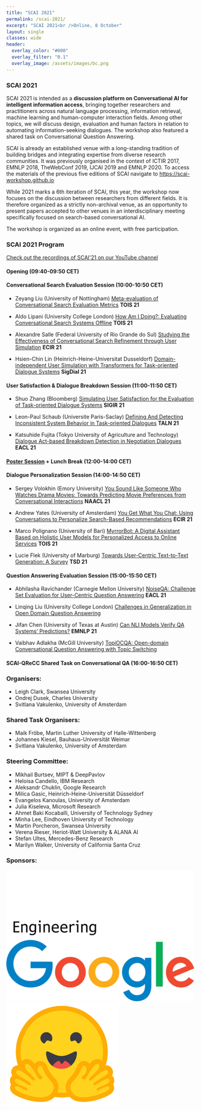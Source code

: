 ```yaml
---
title: "SCAI 2021"
permalink: /scai-2021/
excerpt: "SCAI 2021<br />Online, 8 October"
layout: single
classes: wide
header:
  overlay_color: "#000"
  overlay_filter: "0.1"
  overlay_image: /assets/images/bc.png
---
```


### SCAI 2021


SCAI 2021 is intended as a **discussion platform on Conversational AI for intelligent information access**, bringing together researchers and practitioners across natural language processing, information retrieval, machine learning and human-computer interaction fields. Among other topics, we will discuss design, evaluation and human factors in relation to automating information-seeking dialogues. The workshop also featured a shared task on Conversational Question Answering.

SCAI is already an established venue with a long-standing tradition of building bridges and integrating expertise from diverse research communities. It was previously organised in the context of ICTIR 2017, EMNLP 2018, TheWebConf 2019, IJCAI 2019 and EMNLP 2020. To access the materials of the previous five editions of SCAI navigate to <https://scai-workshop.github.io>

While 2021 marks a 6th iteration of SCAI, this year, the workshop now focuses on the discussion between researchers from different fields. It is therefore organized as a strictly non-archival venue, as an opportunity to present papers accepted to other venues in an interdisciplinary meeting specifically focused on search-based conversational AI.

The workshop is organized as an online event, with free participation.

### SCAI 2021 Program

<a href="https://www.youtube.com/playlist?list=PLo1zgVC8zqnwjHnRM06MPjFwO20T9cjbj">Check out the recordings of SCAI'21 on our YouTube channel</a>

#### Opening (09:40-09:50 CET)


#### Conversational Search Evaluation Session (10:00-10:50 CET)

* Zeyang Liu (University of Nottingham)   <a href="https://arxiv.org/pdf/2104.13453.pdf">Meta-evaluation of Conversational Search Evaluation Metrics</a>   <b>TOIS 21</b>

* Aldo Lipani (University College London)   <a href="https://discovery.ucl.ac.uk/id/eprint/10125575/1/How_Am_I_Doing-Evaluating_Conversational_Search_Systems_Offline.pdf">How Am I Doing?: Evaluating Conversational Search Systems Offline</a>   <b>TOIS 21</b>

* Alexandre Salle (Federal University of Rio Grande do Sul)   <a href="https://scholar.harvard.edu/files/malmasi/files/salleetal-ecir2021-cosearcher.pdf">Studying the Effectiveness of Conversational Search Refinement through User Simulation</a>   <b>ECIR 21</b>

* Hsien-Chin Lin (Heinrich-Heine-Universitat Dusseldorf)   <a href="https://aclanthology.org/2021.sigdial-1.47.pdf">Domain-independent User Simulation with Transformers for Task-oriented Dialogue Systems</a>   <b>SigDial 21</b>


#### User Satisfaction & Dialogue Breakdown Session (11:00-11:50 CET)

* Shuo Zhang (Bloomberg)   <a href="https://arxiv.org/pdf/2105.03748.pdf">Simulating User Satisfaction for the Evaluation of Task-oriented Dialogue Systems</a>   <b>SIGIR 21</b>

* Leon-Paul Schaub (Universite Paris-Saclay)   <a href="https://hal.archives-ouvertes.fr/hal-03265892/document">Defining And Detecting Inconsistent System Behavior in Task-oriented Dialogues</a>   <b>TALN 21</b>

* Katsuhide Fujita (Tokyo University of Agriculture and Technology)   <a href="https://aclanthology.org/2021.eacl-main.63.pdf">Dialogue Act-based Breakdown Detection in Negotiation Dialogues</a>   <b>EACL 21</b>


#### <a href="https://github.com/scai-conf/scai-conf.github.io/tree/main/posters">Poster Session</a> + Lunch Break (12:00-14:00 CET)


#### Dialogue Personalization Session (14:00-14:50 CET)

* Sergey Volokhin (Emory University)   <a href="https://aclanthology.org/2021.naacl-main.246.pdf">You Sound Like Someone Who Watches Drama Movies: Towards Predicting Movie Preferences from Conversational Interactions</a>   <b>NAACL 21</b>

* Andrew Yates (University of Amsterdam)   <a href="https://arxiv.org/pdf/2109.04716.pdf">You Get What You Chat: Using Conversations to Personalize Search-Based Recommendations</a>   <b>ECIR 21</b>

* Marco Polignano (University of Bari)   <a href="https://dl.acm.org/doi/fullHtml/10.1145/3447679">MyrrorBot: A Digital Assistant Based on Holistic User Models for Personalized Access to Online Services</a>   <b>TOIS 21</b>

* Lucie Flek (University of Marburg)   <a href="https://link.springer.com/content/pdf/10.1007%2F978-3-030-83527-9_1.pdf">Towards User-Centric Text-to-Text Generation: A Survey</a>   <b>TSD 21</b>


#### Question Answering Evaluation Session (15:00-15:50 CET)

* Abhilasha Ravichander (Carnegie Mellon University)   <a href="https://arxiv.org/pdf/2102.08345.pdf">NoiseQA: Challenge Set Evaluation for User-Centric Question Answering</a>   <b>EACL 21</b>

* Linqing Liu (University College London)   <a href="https://arxiv.org/pdf/2109.01156.pdf">Challenges in Generalization in Open Domain Question Answering</a>

* Jifan Chen (University of Texas at Austin)   <a href="https://arxiv.org/pdf/2104.08731.pdf">Can NLI Models Verify QA Systems’ Predictions?</a>   <b>EMNLP 21</b>

* Vaibhav Adlakha (McGill University)   <a href="https://arxiv.org/pdf/2110.00768.pdf">TopiOCQA: Open-domain Conversational Question Answering with Topic Switching</a>


#### SCAI-QReCC Shared Task on Conversational QA (16:00-16:50 CET)


### Organisers:

* Leigh Clark, Swansea University
* Ondrej Dusek, Charles University
* Svitlana Vakulenko, University of Amsterdam

### Shared Task Organisers:

* Maik Fröbe, Martin Luther University of Halle-Wittenberg
* Johannes Kiesel, Bauhaus-Universität Weimar
* Svitlana Vakulenko, University of Amsterdam

### Steering Committee:

* Mikhail Burtsev,  MIPT & DeepPavlov
* Heloisa Candello, IBM Research
* Aleksandr Chuklin, Google Research
* Milica Gasic, Heinrich-Heine-Universität Düsseldorf
* Evangelos Kanoulas, University of Amsterdam
* Julia Kiseleva, Microsoft Research
* Ahmet Baki Kocaballi, University of Technology Sydney
* Minha Lee, Eindhoven University of Technology
* Martin Porcheron, Swansea University
* Verena Rieser, Heriot-Watt University & ALANA AI
* Stefan Ultes, Mercedes-Benz Research
* Marilyn Walker, University of California Santa Cruz


### Sponsors:

<img src="/assets/images/bloomberg.png" alt="Bloomberg" width="500"/>
<br />
<img src="/assets/images/google.png" alt="Google" width="500"/>
<br />
<img src="/assets/images/huggingface.png" alt="HuggingFace" width="300"/>


